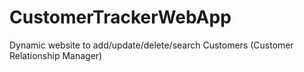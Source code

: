 # CustomerTrackerWebApp
Dynamic website to add/update/delete/search Customers (Customer Relationship Manager)
